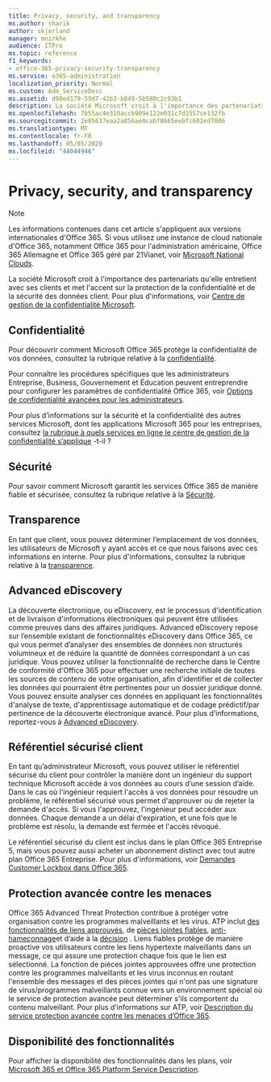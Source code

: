 ```yaml
---
title: Privacy, security, and transparency
ms.author: sharik
author: skjerland
manager: mnirkhe
audience: ITPro
ms.topic: reference
f1_keywords:
- office-365-privacy-security-transparency
ms.service: o365-administration
localization_priority: Normal
ms.custom: Adm_ServiceDesc
ms.assetid: d90ed179-59d7-42b3-b849-5b580c2c93b1
description: La société Microsoft croit à l'importance des partenariats qu'elle entretient avec ses clients et met l'accent sur la protection de la confidentialité et de la sécurité des données client. Pour plus d'informations, voir Centre de gestion de la confidentialité Microsoft.
ms.openlocfilehash: 7b55ac4e310accb909e122e031c7d1557ce132fb
ms.sourcegitcommit: 2e85637eaa2a856ae0cabf8665eebfc602ed7006
ms.translationtype: MT
ms.contentlocale: fr-FR
ms.lasthandoff: 05/05/2020
ms.locfileid: "44044946"
---
```

# <a name="privacy-security-and-transparency"></a>Privacy, security, and transparency

> [!NOTE]
> Les informations contenues dans cet article s'appliquent aux versions internationales d'Office 365. Si vous utilisez une instance de cloud nationale d'Office 365, notamment Office 365 pour l'administration américaine, Office 365 Allemagne et Office 365 géré par 21Vianet, voir [Microsoft National Clouds](https://go.microsoft.com/fwlink/?linkid=841582). 
  
La société Microsoft croit à l'importance des partenariats qu'elle entretient avec ses clients et met l'accent sur la protection de la confidentialité et de la sécurité des données client. Pour plus d'informations, voir [Centre de gestion de la confidentialité Microsoft](https://go.microsoft.com/fwlink/?LinkID=717951&amp;clcid=0x409).
  
## <a name="privacy"></a>Confidentialité

Pour découvrir comment Microsoft Office 365 protège la confidentialité de vos données, consultez la rubrique relative à la [confidentialité](https://go.microsoft.com/fwlink/?LinkID=717953&amp;clcid=0x409). 
  
Pour connaître les procédures spécifiques que les administrateurs Entreprise, Business, Gouvernement et Éducation peuvent entreprendre pour configurer les paramètres de confidentialité Office 365, voir [Options de confidentialité avancées pour les administrateurs](https://go.microsoft.com/fwlink/p/?LinkID=285202).
  
Pour plus d’informations sur la sécurité et la confidentialité des autres services Microsoft, dont les applications Microsoft 365 pour les entreprises, consultez [la rubrique à quels services en ligne le centre de gestion de la confidentialité s’applique](https://www.microsoft.com/trustcenter/default.aspx) -t-il ?
  
## <a name="security"></a>Sécurité

Pour savoir comment Microsoft garantit les services Office 365 de manière fiable et sécurisée, consultez la rubrique relative à la [Sécurité](https://go.microsoft.com/fwlink/?LinkID=717954&amp;clcid=0x409).
  
## <a name="transparency"></a>Transparence

En tant que client, vous pouvez déterminer l’emplacement de vos données, les utilisateurs de Microsoft y ayant accès et ce que nous faisons avec ces informations en interne. Pour plus d'informations, consultez la rubrique relative à la [transparence](https://go.microsoft.com/fwlink/?LinkID=717955&amp;clcid=0x409).
  
## <a name="advanced-ediscovery"></a>Advanced eDiscovery

La découverte électronique, ou eDiscovery, est le processus d'identification et de livraison d'informations électroniques qui peuvent être utilisées comme preuves dans des affaires juridiques. Advanced eDiscovery repose sur l’ensemble existant de fonctionnalités eDiscovery dans Office 365, ce qui vous permet d’analyser des ensembles de données non structurés volumineux et de réduire la quantité de données correspondant à un cas juridique. Vous pouvez utiliser la fonctionnalité de recherche dans le Centre de conformité d'Office 365 pour effectuer une recherche initiale de toutes les sources de contenu de votre organisation, afin d'identifier et de collecter les données qui pourraient être pertinentes pour un dossier juridique donné. Vous pouvez ensuite analyser ces données en appliquant les fonctionnalités d'analyse de texte, d'apprentissage automatique et de codage prédictif/par pertinence de la découverte électronique avancé. Pour plus d’informations, reportez-vous à [Advanced eDiscovery](https://go.microsoft.com/fwlink/?LinkID=717971&amp;clcid=0x409).
  
## <a name="customer-lockbox"></a>Référentiel sécurisé client

En tant qu’administrateur Microsoft, vous pouvez utiliser le référentiel sécurisé du client pour contrôler la manière dont un ingénieur du support technique Microsoft accède à vos données au cours d’une session d’aide. Dans le cas où l'ingénieur requiert l'accès à vos données pour résoudre un problème, le référentiel sécurisé vous permet d'approuver ou de rejeter la demande d'accès. Si vous l'approuvez, l'ingénieur peut accéder aux données. Chaque demande a un délai d'expiration, et une fois que le problème est résolu, la demande est fermée et l'accès révoqué.
  
Le référentiel sécurisé du client est inclus dans le plan Office 365 Entreprise 5, mais vous pouvez aussi acheter un abonnement distinct avec tout autre plan Office 365 Entreprise. Pour plus d'informations, voir [Demandes Customer Lockbox dans Office 365](https://go.microsoft.com/fwlink/?LinkID=717969&amp;clcid=0x409).
  
## <a name="advanced-threat-protection"></a>Protection avancée contre les menaces

Office 365 Advanced Threat Protection contribue à protéger votre organisation contre les programmes malveillants et les virus. ATP inclut [des fonctionnalités de liens approuvés](https://docs.microsoft.com/office365/securitycompliance/atp-safe-links), de [pièces jointes fiables](https://docs.microsoft.com/office365/securitycompliance/atp-safe-attachments), [anti-hameçonnage](https://docs.microsoft.com/office365/securitycompliance/atp-anti-phishing)et d’aide à la [décision](https://docs.microsoft.com/office365/securitycompliance/learn-about-spoof-intelligence) . Liens fiables protège de manière proactive vos utilisateurs contre les liens hypertexte malveillants dans un message, ce qui assure une protection chaque fois que le lien est sélectionné. La fonction de pièces jointes approuvées offre une protection contre les programmes malveillants et les virus inconnus en routant l'ensemble des messages et des pièces jointes qui n'ont pas une signature de virus/programmes malveillants connue vers un environnement spécial où le service de protection avancée peut déterminer s'ils comportent du contenu malveillant. Pour plus d’informations sur ATP, voir [Description du service protection avancée contre les menaces d’Office 365](../office-365-advanced-threat-protection-service-description.md).
  
## <a name="feature-availability"></a>Disponibilité des fonctionnalités

Pour afficher la disponibilité des fonctionnalités dans les plans, voir [Microsoft 365 et Office 365 Platform Service Description](office-365-platform-service-description.md).
  